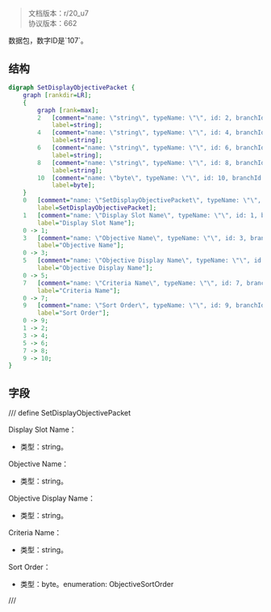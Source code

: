 # <!-- md:samp SetDisplayObjectivePacket -->

> 文档版本：r/20_u7<br/>协议版本：662

<!-- md:samp SetDisplayObjectivePacket -->数据包，数字ID是`107`。

## 结构

```dot
digraph SetDisplayObjectivePacket {
	graph [rankdir=LR];
	{
		graph [rank=max];
		2	[comment="name: \"string\", typeName: \"\", id: 2, branchId: 0, recurseId: -1, attributes: 512, notes: \"\"",
			label=string];
		4	[comment="name: \"string\", typeName: \"\", id: 4, branchId: 0, recurseId: -1, attributes: 512, notes: \"\"",
			label=string];
		6	[comment="name: \"string\", typeName: \"\", id: 6, branchId: 0, recurseId: -1, attributes: 512, notes: \"\"",
			label=string];
		8	[comment="name: \"string\", typeName: \"\", id: 8, branchId: 0, recurseId: -1, attributes: 512, notes: \"\"",
			label=string];
		10	[comment="name: \"byte\", typeName: \"\", id: 10, branchId: 0, recurseId: -1, attributes: 512, notes: \"\"",
			label=byte];
	}
	0	[comment="name: \"SetDisplayObjectivePacket\", typeName: \"\", id: 0, branchId: 107, recurseId: -1, attributes: 0, notes: \"\"",
		label=SetDisplayObjectivePacket];
	1	[comment="name: \"Display Slot Name\", typeName: \"\", id: 1, branchId: 0, recurseId: -1, attributes: 0, notes: \"\"",
		label="Display Slot Name"];
	0 -> 1;
	3	[comment="name: \"Objective Name\", typeName: \"\", id: 3, branchId: 0, recurseId: -1, attributes: 0, notes: \"\"",
		label="Objective Name"];
	0 -> 3;
	5	[comment="name: \"Objective Display Name\", typeName: \"\", id: 5, branchId: 0, recurseId: -1, attributes: 0, notes: \"\"",
		label="Objective Display Name"];
	0 -> 5;
	7	[comment="name: \"Criteria Name\", typeName: \"\", id: 7, branchId: 0, recurseId: -1, attributes: 0, notes: \"\"",
		label="Criteria Name"];
	0 -> 7;
	9	[comment="name: \"Sort Order\", typeName: \"\", id: 9, branchId: 0, recurseId: -1, attributes: 0, notes: \"enumeration: ObjectiveSortOrder\"",
		label="Sort Order"];
	0 -> 9;
	1 -> 2;
	3 -> 4;
	5 -> 6;
	7 -> 8;
	9 -> 10;
}

```

## 字段

/// define
SetDisplayObjectivePacket

Display Slot Name：<!-- md:samp string -->

- 类型：string。

Objective Name：<!-- md:samp string -->

- 类型：string。

Objective Display Name：<!-- md:samp string -->

- 类型：string。

Criteria Name：<!-- md:samp string -->

- 类型：string。

Sort Order：<!-- md:samp byte -->

- 类型：byte。enumeration: ObjectiveSortOrder


///
